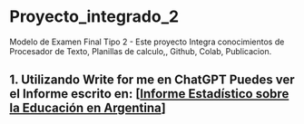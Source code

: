 # Proyecto_integrado_2
Modelo de Examen Final Tipo 2 - Este proyecto Integra conocimientos de Procesador de Texto, Planillas de calculo,, Github, Colab, Publicacion.
## 1. Utilizando Write for me en ChatGPT Puedes ver el Informe escrito en: [[Informe Estadístico sobre la Educación en Argentina](https://chatgpt.com/share/6734ac3a-c29c-8006-8366-975651d50a73)]
